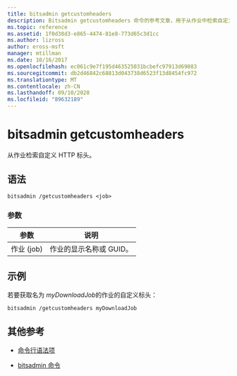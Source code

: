```yaml
---
title: bitsadmin getcustomheaders
description: Bitsadmin getcustomheaders 命令的参考文章，用于从作业中检索自定义 HTTP 标头。
ms.topic: reference
ms.assetid: 1f0d38d3-e865-4474-81e8-773d65c3d1cc
ms.author: lizross
author: eross-msft
manager: mtillman
ms.date: 10/16/2017
ms.openlocfilehash: ec061c9e7f195d463525031bcbefc97913d69083
ms.sourcegitcommit: db2d46842c68813d043738d6523f13d8454fc972
ms.translationtype: MT
ms.contentlocale: zh-CN
ms.lasthandoff: 09/10/2020
ms.locfileid: "89632189"
---
```

# <a name="bitsadmin-getcustomheaders"></a>bitsadmin getcustomheaders

从作业检索自定义 HTTP 标头。

## <a name="syntax"></a>语法

```
bitsadmin /getcustomheaders <job>
```

### <a name="parameters"></a>参数

| 参数 | 说明 |
| -------------- | -------------- |
| 作业 (job) | 作业的显示名称或 GUID。 |

## <a name="examples"></a>示例

若要获取名为 *myDownloadJob*的作业的自定义标头：

```
bitsadmin /getcustomheaders myDownloadJob
```

## <a name="additional-references"></a>其他参考

- [命令行语法项](command-line-syntax-key.md)

- [bitsadmin 命令](bitsadmin.md)
